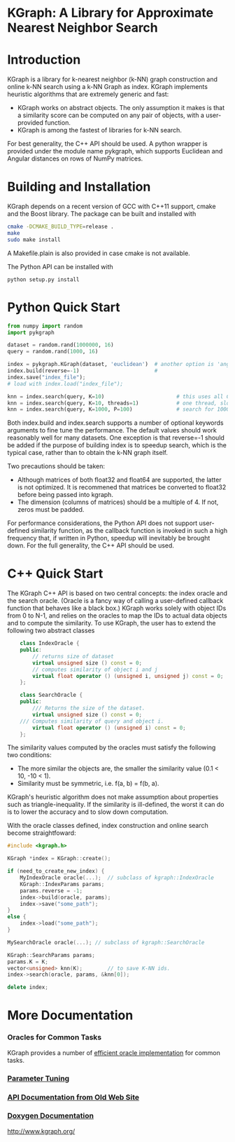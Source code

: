 KGraph: A Library for Approximate Nearest Neighbor Search
=========================================================

# Introduction

KGraph is a library for k-nearest neighbor (k-NN) graph construction and
online k-NN search using a k-NN Graph as index.  KGraph implements 
heuristic algorithms that are extremely generic and fast:
* KGraph works on abstract objects.  The only assumption it makes is
that a similarity score can be computed on any pair of objects, with
a user-provided function.
* KGraph is among the fastest of libraries for k-NN search.

For best generality, the C++ API should be used.  A python wrapper
is provided under the module name pykgraph, which supports Euclidean
and Angular distances on rows of NumPy matrices.



# Building and Installation

KGraph depends on a recent version of GCC with C++11 support, cmake
and the Boost library.  The package can be built and installed with
```sh
cmake -DCMAKE_BUILD_TYPE=release .
make
sudo make install
```

A Makefile.plain is also provided in case cmake is not available.

The Python API can be installed with
```
python setup.py install
```

# Python Quick Start

```python
from numpy import random
import pykgraph

dataset = random.rand(1000000, 16)
query = random.rand(1000, 16)

index = pykgraph.KGraph(dataset, 'euclidean')  # another option is 'angular'
index.build(reverse=-1)                        #
index.save("index_file");
# load with index.load("index_file");

knn = index.search(query, K=10)                       # this uses all CPU threads
knn = index.search(query, K=10, threads=1)            # one thread, slower
knn = index.search(query, K=1000, P=100)              # search for 1000-nn, no need to recompute index.
```

Both index.build and index.search supports a number of optional keywords
arguments to fine tune the performance.  The default values should work
reasonably well for many datasets.  One exception is that reverse=-1 should be
added if the purpose of building index is to speedup search, which is the
typical case, rather than to obtain the k-NN graph itself.

Two precautions should be taken:
* Although matrices of both float32 and float64 are supported, the latter is not optimized.  It is recommened that
matrices be converted to float32 before being passed into kgraph.
* The dimension (columns of matrices) should be a multiple of 4.  If not, zeros must be padded.

For performance considerations, the Python API does not support user-defined similarity function,
as the callback function is invoked in such a high frequency that, if written in Python, speedup will
inevitably be brought down.  For the full generality, the C++ API should be used.

# C++ Quick Start

The KGraph C++ API is based on two central concepts: the index oracle and the search oracle.
(Oracle is a fancy way of calling a user-defined callback function that behaves like a black box.)
KGraph works solely with object IDs from 0 to N-1, and relies on the oracles to map the IDs to
actual data objects and to compute the similarity. To use KGraph, the user has to extend the following
two abstract classes

```cpp
    class IndexOracle {
    public:
        // returns size of dataset
        virtual unsigned size () const = 0;
        // computes similarity of object i and j
        virtual float operator () (unsigned i, unsigned j) const = 0;
    };

    class SearchOracle {
    public:
        /// Returns the size of the dataset.
        virtual unsigned size () const = 0;
	/// Computes similarity of query and object i.
        virtual float operator () (unsigned i) const = 0;
    };
```

The similarity values computed by the oracles must satisfy the following two conditions:
* The more similar the objects are, the smaller the similarity value (0.1 < 10, -10 < 1).
* Similarity must be symmetric, i.e. f(a, b) = f(b, a).

KGraph's heuristic algorithm does not make assumption about properties such as
triangle-inequality.  If the similarity is ill-defined, the worst it can do is to lower
the accuracy and to slow down computation.

With the oracle classes defined, index construction and online search become straightfoward:

```cpp
#include <kgraph.h>

KGraph *index = KGraph::create();

if (need_to_create_new_index) {
    MyIndexOracle oracle(...);	// subclass of kgraph::IndexOracle
    KGraph::IndexParams params;  
    params.reverse = -1;
    index->build(oracle, params);
    index->save("some_path");
}
else {
    index->load("some_path");
}

MySearchOracle oracle(...);	// subclass of kgraph::SearchOracle

KGraph::SearchParams params;
params.K = K;
vector<unsigned> knn(K);    	// to save K-NN ids.
index->search(oracle, params, &knn[0]);

delete index;
```

# More Documentation
### Oracles for Common Tasks
KGraph provides a number of [efficient oracle implementation](doc/oracle.md) for
common tasks. 
### [Parameter Tuning](doc/params.md)
### [API Documentation from Old Web Site](http://www.kgraph.org/index.php?n=Main.API)
### [Doxygen Documentation](http://aaalgo.github.io/kgraph/doc/html/annotated.html)

http://www.kgraph.org/


